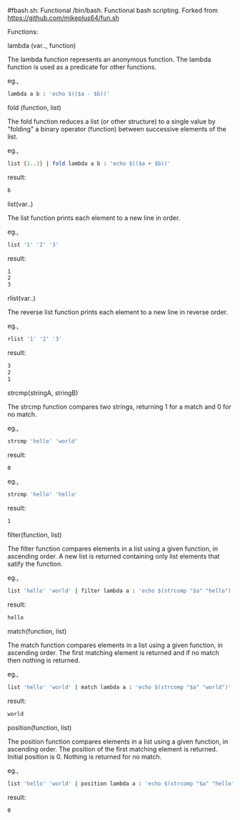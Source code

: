 #fbash.sh: Functional /bin/bash.
Functional bash scripting. Forked from https://github.com/mikeplus64/fun.sh

Functions:

lambda (var.., function)

The lambda function represents an anonymous function. The lambda function is used as a predicate for other functions.

eg.,

```bash
lambda a b : 'echo $(($a - $b))'
```

fold (function, list)

The fold function reduces a list (or other structure) to a single value by "folding" a binary operator (function) between successive elements of the list.

eg.,
```bash
list {1..3} | fold lambda a b : 'echo $(($a + $b))'
```
result:
```bash
6
```

list(var..)

The list function prints each element to a new line in order.

eg.,
```bash
list '1' '2' '3'
```
result:
```bash
1
2
3
```

rlist(var..)

The reverse list function prints each element to a new line in reverse order.

eg.,
```bash
rlist '1' '2' '3'
```
result:
```bash
3
2
1
```

strcmp(stringA, stringB)

The strcmp function compares two strings, returning 1 for a match and 0 for no match.

eg.,
```bash
strcmp 'hello' 'world'
```
result:
```bash
0
```
eg.,
```bash
strcmp 'hello' 'hello'
```
result:
```bash
1
```


filter(function, list)

The filter function compares elements in a list using a given function, in ascending order. A new list is returned containing only list elements that satify the function.

eg.,
```bash
list 'hello' 'world' | filter lambda a : 'echo $(strcomp "$a" "hello")'
```
result:
```bash
hello
```

match(function, list)

The match function compares elements in a list using a given function, in ascending order. The first matching element is returned and if no match then nothing is returned.

eg.,
```bash
list 'hello' 'world' | match lambda a : 'echo $(strcomp "$a" "world")'
```
result:
```bash
world
```

position(function, list)

The position function compares elements in a list using a given function, in ascending order. The position of the first matching element is returned. Initial position is 0. Nothing is returned for no match.

eg.,
```bash
list 'hello' 'world' | position lambda a : 'echo $(strcomp "$a" "hello")'
```
result:
```bash
0
```
